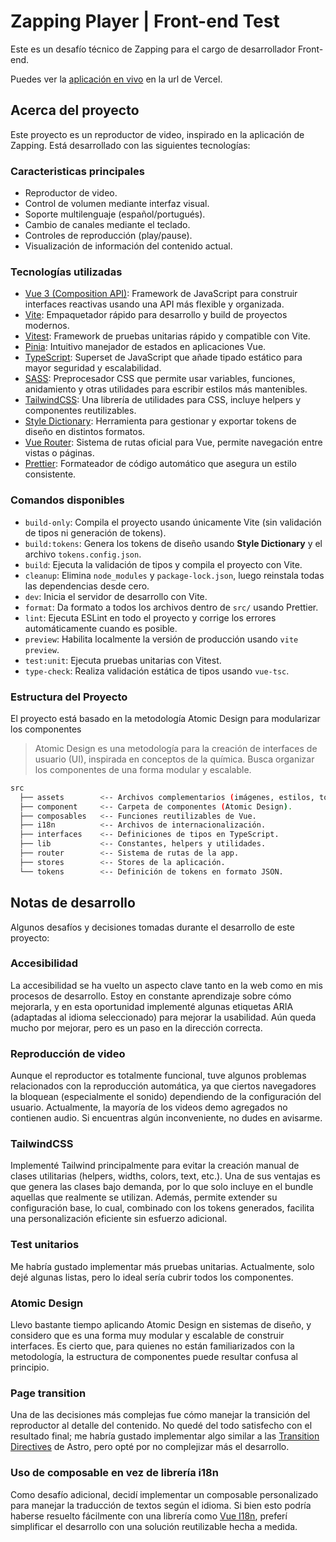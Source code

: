 # Zapping Player | Front-end Test

Este es un desafío técnico de Zapping para el cargo de desarrollador Front-end.

Puedes ver la [aplicación en vivo](https://zapping-player-test.vercel.app/) en la url de Vercel.

## Acerca del proyecto

Este proyecto es un reproductor de video, inspirado en la aplicación de Zapping.
Está desarrollado con las siguientes tecnologías:

### Caracteristicas principales

- Reproductor de video.
- Control de volumen mediante interfaz visual.
- Soporte multilenguaje (español/portugués).
- Cambio de canales mediante el teclado.
- Controles de reproducción (play/pause).
- Visualización de información del contenido actual.

### Tecnologías utilizadas

- [Vue 3 (Composition API)](https://vuejs.org/): Framework de JavaScript para construir interfaces reactivas usando una API más flexible y organizada.
- [Vite](https://vite.dev/): Empaquetador rápido para desarrollo y build de proyectos modernos.
- [Vitest](https://vitest.dev/): Framework de pruebas unitarias rápido y compatible con Vite.
- [Pinia](https://pinia.vuejs.org): Intuitivo manejador de estados en aplicaciones Vue.
- [TypeScript](https://www.typescriptlang.org/): Superset de JavaScript que añade tipado estático para mayor seguridad y escalabilidad.
- [SASS](https://sass-lang.com/): Preprocesador CSS que permite usar variables, funciones, anidamiento y otras utilidades para escribir estilos más mantenibles.
- [TailwindCSS](https://tailwindcss.com): Una librería de utilidades para CSS, incluye helpers y componentes reutilizables.
- [Style Dictionary](https://styledictionary.com/): Herramienta para gestionar y exportar tokens de diseño en distintos formatos.
- [Vue Router](https://router.vuejs.org/): Sistema de rutas oficial para Vue, permite navegación entre vistas o páginas.
- [Prettier](https://prettier.io/): Formateador de código automático que asegura un estilo consistente.

### Comandos disponibles

- `build-only`: Compila el proyecto usando únicamente Vite (sin validación de tipos ni generación de tokens).
- `build:tokens`: Genera los tokens de diseño usando **Style Dictionary** y el archivo `tokens.config.json`.
- `build`: Ejecuta la validación de tipos y compila el proyecto con Vite.
- `cleanup`: Elimina `node_modules` y `package-lock.json`, luego reinstala todas las dependencias desde cero.
- `dev`: Inicia el servidor de desarrollo con Vite.
- `format`: Da formato a todos los archivos dentro de `src/` usando Prettier.
- `lint`: Ejecuta ESLint en todo el proyecto y corrige los errores automáticamente cuando es posible.
- `preview`: Habilita localmente la versión de producción usando `vite preview`.
- `test:unit`: Ejecuta pruebas unitarias con Vitest.
- `type-check`: Realiza validación estática de tipos usando `vue-tsc`.

### Estructura del Proyecto

El proyecto está basado en la metodología Atomic Design para modularizar los componentes

> Atomic Design es una metodología para la creación de interfaces de usuario (UI), inspirada en conceptos de la química. Busca organizar los componentes de una forma modular y escalable.

```bash
src
  ├── assets        <-- Archivos complementarios (imágenes, estilos, tokens).
  ├── component     <-- Carpeta de componentes (Atomic Design).
  ├── composables   <-- Funciones reutilizables de Vue.
  ├── i18n          <-- Archivos de internacionalización.
  ├── interfaces    <-- Definiciones de tipos en TypeScript.
  ├── lib           <-- Constantes, helpers y utilidades.
  ├── router        <-- Sistema de rutas de la app.
  ├── stores        <-- Stores de la aplicación.
  └── tokens        <-- Definición de tokens en formato JSON.
```

## Notas de desarrollo

Algunos desafíos y decisiones tomadas durante el desarrollo de este proyecto:

### Accesibilidad

La accesibilidad se ha vuelto un aspecto clave tanto en la web como en mis procesos de desarrollo. Estoy en constante aprendizaje sobre cómo mejorarla, y en esta oportunidad implementé algunas etiquetas ARIA (adaptadas al idioma seleccionado) para mejorar la usabilidad. Aún queda mucho por mejorar, pero es un paso en la dirección correcta.

### Reproducción de video

Aunque el reproductor es totalmente funcional, tuve algunos problemas relacionados con la reproducción automática, ya que ciertos navegadores la bloquean (especialmente el sonido) dependiendo de la configuración del usuario. Actualmente, la mayoría de los videos demo agregados no contienen audio. Si encuentras algún inconveniente, no dudes en avisarme.

### TailwindCSS

Implementé Tailwind principalmente para evitar la creación manual de clases utilitarias (helpers, widths, colors, text, etc.). Una de sus ventajas es que genera las clases bajo demanda, por lo que solo incluye en el bundle aquellas que realmente se utilizan. Además, permite extender su configuración base, lo cual, combinado con los tokens generados, facilita una personalización eficiente sin esfuerzo adicional.

### Test unitarios

Me habría gustado implementar más pruebas unitarias. Actualmente, solo dejé algunas listas, pero lo ideal sería cubrir todos los componentes.

### Atomic Design

Llevo bastante tiempo aplicando Atomic Design en sistemas de diseño, y considero que es una forma muy modular y escalable de construir interfaces. Es cierto que, para quienes no están familiarizados con la metodología, la estructura de componentes puede resultar confusa al principio.

### Page transition

Una de las decisiones más complejas fue cómo manejar la transición del reproductor al detalle del contenido. No quedé del todo satisfecho con el resultado final; me habría gustado implementar algo similar a las [Transition Directives](https://docs.astro.build/en/guides/view-transitions/#transition-directives) de Astro, pero opté por no complejizar más el desarrollo.

### Uso de composable en vez de librería i18n

Como desafío adicional, decidí implementar un composable personalizado para manejar la traducción de textos según el idioma. Si bien esto podría haberse resuelto fácilmente con una librería como [Vue I18n](https://vue-i18n.intlify.dev/), preferí simplificar el desarrollo con una solución reutilizable hecha a medida.
